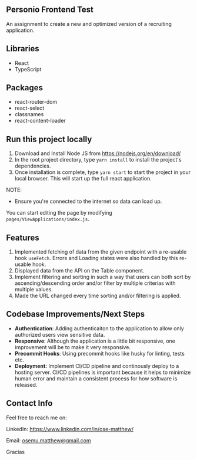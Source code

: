## Personio Frontend Test

An assignment to create a new and optimized version of a recruiting application.

## Libraries

- React
- TypeScript

## Packages

- react-router-dom
- react-select
- classnames
- react-content-loader

## Run this project locally

1. Download and Install Node JS from https://nodejs.org/en/download/
2. In the root project directory, type `yarn install` to install the project's dependencies.
3. Once installation is complete, type `yarn start` to start the project in your local browser. This will start up the full react application.

NOTE:

- Ensure you're connected to the internet so data can load up.

You can start editing the page by modifying `pages/ViewApplications/index.js`.

## Features

1. Implemented fetching of data from the given endpoint with a re-usable hook `useFetch`. Errors and Loading states were also handled by this re-usable hook.
2. Displayed data from the API on the Table component.
3. Implement filtering and sorting in such a way that users can both sort by ascending/descending order and/or filter by multiple criterias with multiple values.
4. Made the URL changed every time sorting and/or filtering is applied.
## Codebase Improvements/Next Steps

- **Authentication**: Adding authenticaiton to the application to allow only authorized users view sensitive data.
- **Responsive**: Although the application is a little bit responsive, one improvement will be to make it very responsive.
- **Precommit Hooks**: Using precommit hooks like husky for linting, tests etc.
- **Deployment:** Implement CI/CD pipeline and continously deploy to a hosting server. CI/CD pipelines is important because it helps to minimize human error and maintain a consistent process for how software is released.

## Contact Info

Feel free to reach me on:

LinkedIn: https://www.linkedin.com/in/ose-matthew/

Email: osemu.matthew@gmail.com

Gracias

